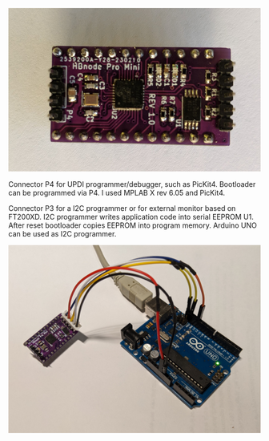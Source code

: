 ![Pro Mini](https://github.com/akouz/HBnode/blob/main/AVR64DD32/Hardware/Pro_mini/HBnode-rev-1-0.jpg)

Connector P4 for UPDI programmer/debugger, such as PicKit4. Bootloader can be programmed via P4. I used MPLAB X rev 6.05 and PicKit4.

Connector P3 for a I2C programmer or for external monitor based on FT200XD. I2C programmer writes application code into serial EEPROM U1. After reset bootloader copies EEPROM into program memory. Arduino UNO can be used as I2C programmer.

![Programmer connected](https://github.com/akouz/HBnode/blob/main/AVR64DD32/Programmer/Programmer_connected.jpg)
